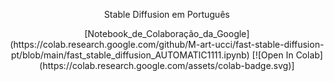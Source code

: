 <p align="center">Stable Diffusion em Português</h1>
<p align="center">
<p>
<p align="center">
[Notebook_de_Colaboração_da_Google](https://colab.research.google.com/github/M-art-ucci/fast-stable-diffusion-pt/blob/main/fast_stable_diffusion_AUTOMATIC1111.ipynb) [![Open In Colab](https://colab.research.google.com/assets/colab-badge.svg)]

